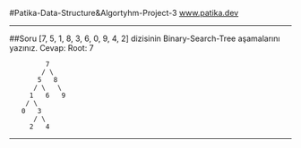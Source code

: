 #Patika-Data-Structure&Algortyhm-Project-3
www.patika.dev
___
##Soru
[7, 5, 1, 8, 3, 6, 0, 9, 4, 2] dizisinin Binary-Search-Tree aşamalarını yazınız.
Cevap: Root: 7

             7
            / \
           5   8
          / \   \
         1   6   9
        / \
       0   3
          / \
         2   4
___